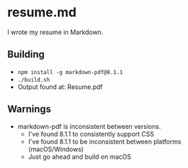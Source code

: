 # resume.md

I wrote my resume in Markdown.

## Building

- `npm install -g markdown-pdf@8.1.1`
- `./build.sh`
- Output found at: Resume.pdf

## Warnings
- markdown-pdf is inconsistent between versions.
    - I've found 8.1.1 to consistently support CSS
    - I've found 8.1.1 to be inconsistent between platforms (macOS/Windows)
    - Just go ahead and build on macOS